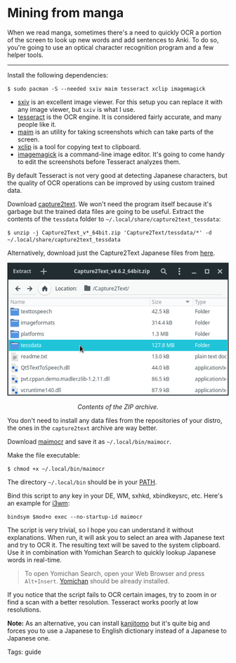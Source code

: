 # Mining from manga

When we read manga,
sometimes there's a need to quickly OCR a portion of the screen
to look up new words and add sentences to Anki.
To do so, you're going to use an optical character recognition program and a few helper tools.

****

Install the following dependencies:

```
$ sudo pacman -S --needed sxiv maim tesseract xclip imagemagick
```

* [sxiv](https://wiki.archlinux.org/title/Sxiv)
is an excellent image viewer.
For this setup you can replace it with any image viewer, but `sxiv` is what I use.
* [tesseract](https://github.com/tesseract-ocr/tesseract)
is the OCR engine. It is considered fairly accurate, and many people like it.
* [maim](https://github.com/naelstrof/maim)
is an utility for taking screenshots which can take parts of the screen.
* [xclip](https://github.com/astrand/xclip)
is a tool for copying text to clipboard.
* [imagemagick](https://wiki.archlinux.org/title/ImageMagick)
is a command-line image editor.
It's going to come handy to edit the screenshots before Tesseract analyzes them.

By default Tesseract is not very good at detecting Japanese characters,
but the quality of OCR operations can be improved by using custom trained data.

Download [capture2text](http://capture2text.sourceforge.net/#download).
We won't need the program itself because it's garbage
but the trained data files are going to be useful.
Extract the contents of the `tessdata` folder to `~/.local/share/capture2text_tessdata`:

```
$ unzip -j Capture2Text_v*_64bit.zip 'Capture2Text/tessdata/*' -d ~/.local/share/capture2text_tessdata
```

Alternatively, download just the Capture2Text Japanese files from
[here](https://sourceforge.net/projects/capture2text/files/Dictionaries/Japanese.zip/download).

<p align="center"><img class="shadow" alt="capture2text archive" src="img/capture2text.webp"></p>
<p align="center"><i>Contents of the ZIP archive.</i></p>

You don't need to install any data files from the repositories of your distro,
the ones in the `capture2text` archive are way better.

Download
[maimocr](https://github.com/tatsumoto-ren/dotfiles/blob/main/.local/bin/maimocr)
and save it as `~/.local/bin/maimocr`.

Make the file executable:

```
$ chmod +x ~/.local/bin/maimocr
```

The directory `~/.local/bin` should be in your
[PATH](faq.html#how-do-i-add-a-directory-to-the-path).

Bind this script to any key in your DE, WM, sxhkd, xbindkeysrc, etc. Here's an example for
[i3wm](https://i3wm.org/):

```
bindsym $mod+o exec --no-startup-id maimocr
```

The script is very trivial, so I hope you can understand it without explanations.
When run, it will ask you to select an area with Japanese text and try to OCR it.
The resulting text will be saved to the system clipboard.
Use it in combination with Yomichan Search
to quickly lookup Japanese words in real-time.

> To open Yomichan Search, open your Web Browser and press `Alt+Insert`.
> [Yomichan](https://foosoft.net/projects/yomichan/) should be already installed.

If you notice that the script fails to OCR certain images,
try to zoom in or find a scan with a better resolution.
Tesseract works poorly at low resolutions.

**Note:** As an alternative, you can install [kanjitomo](https://aur.archlinux.org/packages/kanjitomo/)
but it's quite big and forces you to use a Japanese to English dictionary
instead of a Japanese to Japanese one.

Tags: guide

